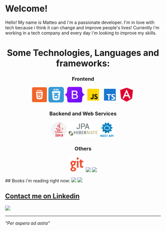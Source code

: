 # Welcome!

Hello! My name is Matteo and i'm a passionate developer. I'm in love with tech because i think it can change and improve people's lives!
Currently i'm working in a tech company and every day i'm looking to improve my skills.

<h1 align="center"> Some Technologies, Languages and frameworks:</h1>

<h3 align="center">Frontend</h3>

<p align="center">
<img src="https://github.com/matteo10pi/matteo10pi/blob/main/assets/html.png" width="50px">
<img src="https://github.com/matteo10pi/matteo10pi/blob/main/assets/css3.png" width="50px">
<img src="https://github.com/matteo10pi/matteo10pi/blob/main/assets/bootstrap-logo.svg" height="50px">
<img src="https://github.com/matteo10pi/matteo10pi/blob/main/assets/js.png" width="50px">
<img src="https://github.com/matteo10pi/matteo10pi/blob/main/assets/ts.png" height="50px">
<img src="https://github.com/matteo10pi/matteo10pi/blob/main/assets/ang.png" width="50px"></p>

<h3 align="center">Backend and Web Services</h3>
<p align="center">
<img src="https://raw.githubusercontent.com/matteo10pi/matteo10pi/main/assets/java.png" width="50px">
<img src="https://raw.githubusercontent.com/matteo10pi/matteo10pi/main/assets/jpahibernate.png" height="50px">
<img src="https://raw.githubusercontent.com/matteo10pi/matteo10pi/main/assets/rest.png" width="50px">
</p>
<h3 align="center">Others</h3>
<p align="center">
<img src="https://github.com/matteo10pi/matteo10pi/blob/main/assets/git.png" width="50px">
<img src="https://loghi-famosi.com/wp-content/uploads/2021/01/Adobe-Photoshop-Logo.png" height="50px">
 <img src="https://upload.wikimedia.org/wikipedia/commons/thumb/5/5f/Microsoft_Office_logo_%282019%E2%80%93present%29.svg/768px-Microsoft_Office_logo_%282019%E2%80%93present%29.svg.png" height="50px">

</p>
## Books i'm reading right now:
<img src="https://images-na.ssl-images-amazon.com/images/I/91asIC1fRwL.jpg" height="200px"> <img src="https://images-na.ssl-images-amazon.com/images/I/41xShlnTZTL._SX376_BO1,204,203,200_.jpg" height="200px">

## <a href="https://www.linkedin.com/in/matteopiga/">Contact me on Linkedin</a>
<a href="https://www.linkedin.com/in/matteopiga/"><img src="https://img.shields.io/badge/LinkedIn-0077B5?style=for-the-badge&logo=linkedin&logoColor=white" height="50px"></a>
<hr>

<i>"Per aspera ad astra"</i>

